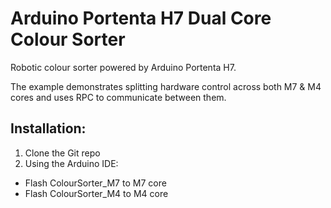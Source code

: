 # Arduino Portenta H7 Dual Core Colour Sorter

Robotic colour sorter powered by Arduino Portenta H7.

The example demonstrates splitting hardware control across both M7 & M4 cores and uses RPC to communicate between them.

## Installation:

1. Clone the Git repo
2. Using the Arduino IDE:
- Flash ColourSorter_M7 to M7 core
- Flash ColourSorter_M4 to M4 core
